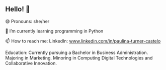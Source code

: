 ## Hello! 👋
😄 Pronouns: she/her 

🌱 I’m currently learning programming in Python

📫 How to reach me: LinkedIn: www.linkedin.com/in/paulina-turner-castelo

Education: Currently pursuing a Bachelor in Business Administration. Majoring in Marketing. Minoring in Computing Digital Technologies and Collaborative Innovation. 

<!--
**paulinaturner/Paulinaturner** is a ✨ _special_ ✨ repository because its `README.md` (this file) appears on your GitHub profile.

Here are some ideas to get you started:

- 🔭 I’m currently working on ...
- 🌱 I’m currently learning ...
- 👯 I’m looking to collaborate on ...
- 🤔 I’m looking for help with ...
- 💬 Ask me about ...
- 📫 How to reach me: LinkedIn: www.linkedin.com/in/paulina-turner-castelo
- 😄 Pronouns: she/her
- ⚡ Fun fact: ...
-->
